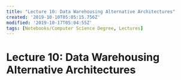 ```yaml
---
title: "Lecture 10: Data Warehousing Alternative Architectures"
created: '2019-10-10T05:05:15.756Z'
modified: '2019-10-17T05:04:55Z'
tags: [Notebooks/Computer Science Degree, Lectures]
---
```


# Lecture 10: Data Warehousing Alternative Architectures


